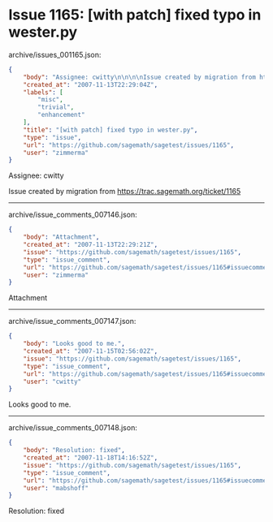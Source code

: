 # Issue 1165: [with patch] fixed typo in wester.py

archive/issues_001165.json:
```json
{
    "body": "Assignee: cwitty\n\n\n\nIssue created by migration from https://trac.sagemath.org/ticket/1165\n\n",
    "created_at": "2007-11-13T22:29:04Z",
    "labels": [
        "misc",
        "trivial",
        "enhancement"
    ],
    "title": "[with patch] fixed typo in wester.py",
    "type": "issue",
    "url": "https://github.com/sagemath/sagetest/issues/1165",
    "user": "zimmerma"
}
```
Assignee: cwitty



Issue created by migration from https://trac.sagemath.org/ticket/1165





---

archive/issue_comments_007146.json:
```json
{
    "body": "Attachment",
    "created_at": "2007-11-13T22:29:21Z",
    "issue": "https://github.com/sagemath/sagetest/issues/1165",
    "type": "issue_comment",
    "url": "https://github.com/sagemath/sagetest/issues/1165#issuecomment-7146",
    "user": "zimmerma"
}
```

Attachment



---

archive/issue_comments_007147.json:
```json
{
    "body": "Looks good to me.",
    "created_at": "2007-11-15T02:56:02Z",
    "issue": "https://github.com/sagemath/sagetest/issues/1165",
    "type": "issue_comment",
    "url": "https://github.com/sagemath/sagetest/issues/1165#issuecomment-7147",
    "user": "cwitty"
}
```

Looks good to me.



---

archive/issue_comments_007148.json:
```json
{
    "body": "Resolution: fixed",
    "created_at": "2007-11-18T14:16:52Z",
    "issue": "https://github.com/sagemath/sagetest/issues/1165",
    "type": "issue_comment",
    "url": "https://github.com/sagemath/sagetest/issues/1165#issuecomment-7148",
    "user": "mabshoff"
}
```

Resolution: fixed
